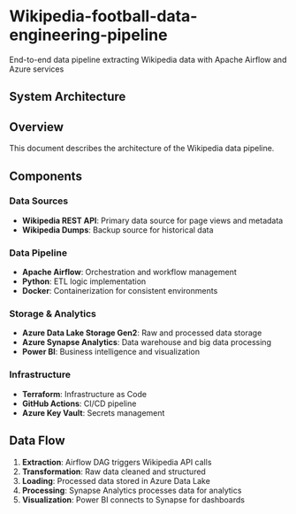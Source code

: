 # Wikipedia-football-data-engineering-pipeline
End-to-end data pipeline extracting Wikipedia data with Apache Airflow and Azure services

## System Architecture

## Overview
This document describes the architecture of the Wikipedia data pipeline.

## Components

### Data Sources
- **Wikipedia REST API**: Primary data source for page views and metadata
- **Wikipedia Dumps**: Backup source for historical data

### Data Pipeline
- **Apache Airflow**: Orchestration and workflow management
- **Python**: ETL logic implementation
- **Docker**: Containerization for consistent environments

### Storage & Analytics
- **Azure Data Lake Storage Gen2**: Raw and processed data storage
- **Azure Synapse Analytics**: Data warehouse and big data processing
- **Power BI**: Business intelligence and visualization

### Infrastructure
- **Terraform**: Infrastructure as Code
- **GitHub Actions**: CI/CD pipeline
- **Azure Key Vault**: Secrets management

## Data Flow

1. **Extraction**: Airflow DAG triggers Wikipedia API calls
2. **Transformation**: Raw data cleaned and structured
3. **Loading**: Processed data stored in Azure Data Lake
4. **Processing**: Synapse Analytics processes data for analytics
5. **Visualization**: Power BI connects to Synapse for dashboards
